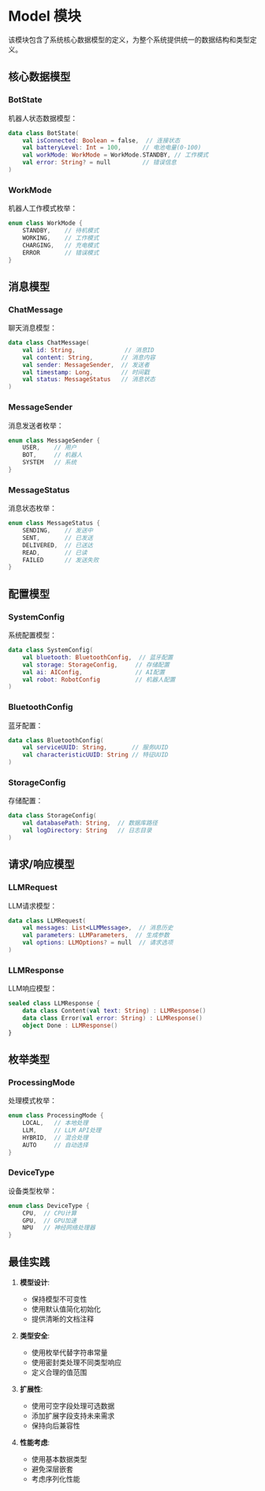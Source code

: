 # Model 模块

该模块包含了系统核心数据模型的定义，为整个系统提供统一的数据结构和类型定义。

## 核心数据模型

### BotState
机器人状态数据模型：
```kotlin
data class BotState(
    val isConnected: Boolean = false,  // 连接状态
    val batteryLevel: Int = 100,      // 电池电量(0-100)
    val workMode: WorkMode = WorkMode.STANDBY, // 工作模式
    val error: String? = null         // 错误信息
)
```

### WorkMode
机器人工作模式枚举：
```kotlin
enum class WorkMode {
    STANDBY,    // 待机模式
    WORKING,    // 工作模式
    CHARGING,   // 充电模式
    ERROR       // 错误模式
}
```

## 消息模型

### ChatMessage
聊天消息模型：
```kotlin
data class ChatMessage(
    val id: String,              // 消息ID
    val content: String,        // 消息内容
    val sender: MessageSender,  // 发送者
    val timestamp: Long,        // 时间戳
    val status: MessageStatus   // 消息状态
)
```

### MessageSender
消息发送者枚举：
```kotlin
enum class MessageSender {
    USER,    // 用户
    BOT,     // 机器人
    SYSTEM   // 系统
}
```

### MessageStatus
消息状态枚举：
```kotlin
enum class MessageStatus {
    SENDING,    // 发送中
    SENT,       // 已发送
    DELIVERED,  // 已送达
    READ,       // 已读
    FAILED      // 发送失败
}
```

## 配置模型

### SystemConfig
系统配置模型：
```kotlin
data class SystemConfig(
    val bluetooth: BluetoothConfig,  // 蓝牙配置
    val storage: StorageConfig,     // 存储配置
    val ai: AIConfig,               // AI配置
    val robot: RobotConfig          // 机器人配置
)
```

### BluetoothConfig
蓝牙配置：
```kotlin
data class BluetoothConfig(
    val serviceUUID: String,       // 服务UUID
    val characteristicUUID: String // 特征UUID
)
```

### StorageConfig
存储配置：
```kotlin
data class StorageConfig(
    val databasePath: String,  // 数据库路径
    val logDirectory: String   // 日志目录
)
```

## 请求/响应模型

### LLMRequest
LLM请求模型：
```kotlin
data class LLMRequest(
    val messages: List<LLMMessage>,  // 消息历史
    val parameters: LLMParameters,  // 生成参数
    val options: LLMOptions? = null  // 请求选项
)
```

### LLMResponse
LLM响应模型：
```kotlin
sealed class LLMResponse {
    data class Content(val text: String) : LLMResponse()
    data class Error(val error: String) : LLMResponse()
    object Done : LLMResponse()
}
```

## 枚举类型

### ProcessingMode
处理模式枚举：
```kotlin
enum class ProcessingMode {
    LOCAL,   // 本地处理
    LLM,     // LLM API处理
    HYBRID,  // 混合处理
    AUTO     // 自动选择
}
```

### DeviceType
设备类型枚举：
```kotlin
enum class DeviceType {
    CPU,  // CPU计算
    GPU,  // GPU加速
    NPU   // 神经网络处理器
}
```

## 最佳实践

1. **模型设计**:
   - 保持模型不可变性
   - 使用默认值简化初始化
   - 提供清晰的文档注释

2. **类型安全**:
   - 使用枚举代替字符串常量
   - 使用密封类处理不同类型响应
   - 定义合理的值范围

3. **扩展性**:
   - 使用可空字段处理可选数据
   - 添加扩展字段支持未来需求
   - 保持向后兼容性

4. **性能考虑**:
   - 使用基本数据类型
   - 避免深层嵌套
   - 考虑序列化性能
